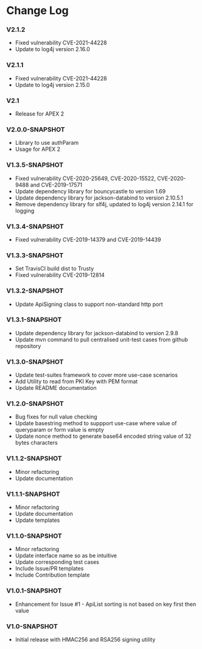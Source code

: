 # Change Log

### V2.1.2

- Fixed vulnerability CVE-2021-44228
- Update to log4j version 2.16.0

### V2.1.1

- Fixed vulnerability CVE-2021-44228
- Update to log4j version 2.15.0

### V2.1

- Release for APEX 2

### V2.0.0-SNAPSHOT

- Library to use authParam
- Usage for APEX 2

### V1.3.5-SNAPSHOT

- Fixed vulnerability CVE-2020-25649, CVE-2020-15522, CVE-2020-9488 and CVE-2019-17571
- Update dependency library for bouncycastle to version 1.69
- Update dependency library for jackson-databind to version 2.10.5.1
- Remove dependency library for slf4j, updated to log4j version 2.14.1 for logging

### V1.3.4-SNAPSHOT

- Fixed vulnerability CVE-2019-14379 and CVE-2019-14439

### V1.3.3-SNAPSHOT

- Set TravisCI build dist to Trusty
- Fixed vulnerability CVE-2019-12814

### V1.3.2-SNAPSHOT

- Update ApiSigning class to support non-standard http port

### V1.3.1-SNAPSHOT

- Update dependency library for jackson-databind to version 2.9.8
- Update mvn command to pull centralised unit-test cases from github repository

### V1.3.0-SNAPSHOT

- Update test-suites framework to cover more use-case scenarios
- Add Utility to read from PKI Key with PEM format
- Update README documentation

### V1.2.0-SNAPSHOT

- Bug fixes for null value checking
- Update basestring method to suppport use-case where value of queryparam or form value is empty
- Update nonce method to generate base64 encoded string value of 32 bytes characters

### V1.1.2-SNAPSHOT

- Minor refactoring
- Update documentation

### V1.1.1-SNAPSHOT

- Minor refactoring
- Update documentation
- Update templates

### V1.1.0-SNAPSHOT

- Minor refactoring
- Update interface name so as be intuitive
- Update corresponding test cases
- Include Issue/PR templates
- Include Contribution template

### V1.0.1-SNAPSHOT

- Enhancement for Issue #1 - ApiList sorting is not based on key first then value

### V1.0-SNAPSHOT

- Initial release with HMAC256 and RSA256 signing utility
